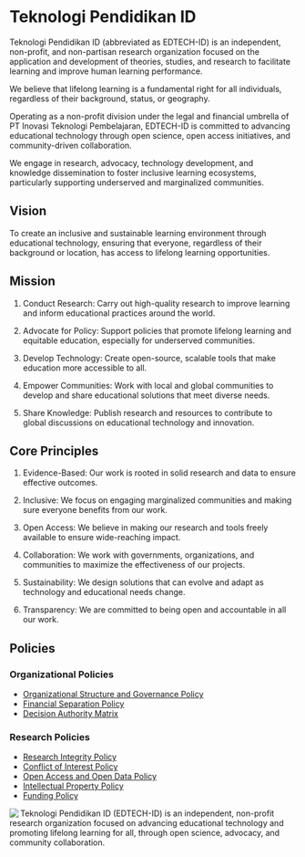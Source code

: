 # Teknologi Pendidikan ID

Teknologi Pendidikan ID (abbreviated as EDTECH-ID) is an independent, non-profit, and non-partisan research organization focused on the application and development of theories, studies, and research to facilitate learning and improve human learning performance.

We believe that lifelong learning is a fundamental right for all individuals, regardless of their background, status, or geography.

Operating as a non-profit division under the legal and financial umbrella of PT Inovasi Teknologi Pembelajaran, EDTECH-ID is committed to advancing educational technology through open science, open access initiatives, and community-driven collaboration.

We engage in research, advocacy, technology development, and knowledge dissemination to foster inclusive learning ecosystems, particularly supporting underserved and marginalized communities.

## Vision

To create an inclusive and sustainable learning environment through educational technology, ensuring that everyone, regardless of their background or location, has access to lifelong learning opportunities.

## Mission

1. Conduct Research: Carry out high-quality research to improve learning and inform educational practices around the world.

2. Advocate for Policy: Support policies that promote lifelong learning and equitable education, especially for underserved communities.

3. Develop Technology: Create open-source, scalable tools that make education more accessible to all.

4. Empower Communities: Work with local and global communities to develop and share educational solutions that meet diverse needs.

5. Share Knowledge: Publish research and resources to contribute to global discussions on educational technology and innovation.

## Core Principles

1. Evidence-Based: Our work is rooted in solid research and data to ensure effective outcomes.

2. Inclusive: We focus on engaging marginalized communities and making sure everyone benefits from our work.

3. Open Access: We believe in making our research and tools freely available to ensure wide-reaching impact.

4. Collaboration: We work with governments, organizations, and communities to maximize the effectiveness of our projects.

5. Sustainability: We design solutions that can evolve and adapt as technology and educational needs change.

6. Transparency: We are committed to being open and accountable in all our work.

## Policies

### Organizational Policies

- [Organizational Structure and Governance Policy](/organizational-structure-policy.md)
- [Financial Separation Policy](/financial-separation-policy.md)
- [Decision Authority Matrix](/decision-authority-matrix.md)

### Research Policies

- [Research Integrity Policy](/research-integrity-policy-framework.md)
- [Conflict of Interest Policy](/conflict-of-interest-policy.md)
- [Open Access and Open Data Policy](/open-access-and-open-data-policy.md)
- [Intellectual Property Policy](/intellectual-property-policy.md)
- [Funding Policy](/funding-policy.md)

<a href="https://teknologipenidikan.or.id/">
  <img align="left" src="https://avatars.githubusercontent.com/u/74242819?s=200&v=4"/>
</a>

Teknologi Pendidikan ID (EDTECH-ID) is an independent, non-profit research organization focused on advancing educational technology and promoting lifelong learning for all, through open science, advocacy, and community collaboration.
